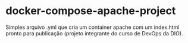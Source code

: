 # docker-compose-apache-project
Simples arquivo .yml que cria um container apache com um index.html pronto para publicação (projeto integrante do curso de DevOps da DIO).
